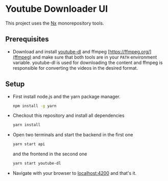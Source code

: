 # Youtube Downloader UI

This project uses the [Nx](https://nx.dev) monorepository tools. 

## Prerequisites
* Download and install [youtube-dl](https://youtube-dl.org/) and
ffmpeg [https://ffmpeg.org/](ffmpeg) and make sure that both tools are
in your ```PATH``` environment variable. youtube-dl is used for downloading
the content and ffmpeg is responsible for converting the videos in the desired 
format.

## Setup
* First install node.js and the yarn package manager.
    ```bash
    npm install -g yarn
    ```
* Checkout this repository and install all dependencies
    ```bash
    yarn install
    ```
* Open two terminals and start the backend in the first one
    ```bash
    yarn start api
    ```
    and the frontend in the second one
    ```bash
    yarn start youtube-dl
    ```
* Navigate with your browser to [localhost:4200](http://localhost:4200) and that's it.


